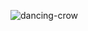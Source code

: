 ![dancing-crow](https://user-images.githubusercontent.com/49525233/192382002-a4c82a9e-aed5-48eb-ad95-07969e675e84.gif)

